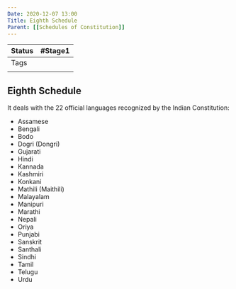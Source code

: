 ```yaml
---
Date: 2020-12-07 13:00
Title: Eighth Schedule
Parent: [[Schedules of Constitution]]
---
```

| Status | #Stage1                    |
| ------ | -------------------------- |
| Tags   |   |
|        |                            |

## Eighth Schedule
It deals with the 22 official languages recognized by the Indian Constitution:

*   Assamese
*   Bengali
*   Bodo
*   Dogri (Dongri)
*   Gujarati
*   Hindi
*   Kannada
*   Kashmiri
*   Konkani
*   Mathili (Maithili)
*   Malayalam
*   Manipuri
*   Marathi
*   Nepali
*   Oriya
*   Punjabi
*   Sanskrit
*   Santhali
*   Sindhi
*   Tamil
*   Telugu
*   Urdu